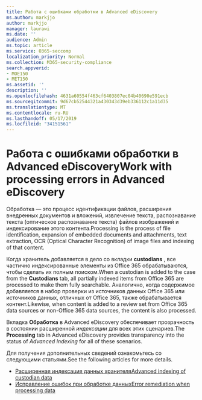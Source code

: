 ```yaml
---
title: Работа с ошибками обработки в Advanced eDiscovery
ms.author: markjjo
author: markjjo
manager: laurawi
ms.date: ''
audience: Admin
ms.topic: article
ms.service: O365-seccomp
localization_priority: Normal
ms.collection: M365-security-compliance
search.appverid:
- MOE150
- MET150
ms.assetid: ''
description: ''
ms.openlocfilehash: 4631a60554f463cf6403807ec04b40690e591ecb
ms.sourcegitcommit: 9d67cb52544321a430343d39eb336112c1a11d35
ms.translationtype: MT
ms.contentlocale: ru-RU
ms.lasthandoff: 05/17/2019
ms.locfileid: "34151561"
---
```

# <a name="work-with-processing-errors-in-advanced-ediscovery"></a><span data-ttu-id="3b201-102">Работа с ошибками обработки в Advanced eDiscovery</span><span class="sxs-lookup"><span data-stu-id="3b201-102">Work with processing errors in Advanced eDiscovery</span></span>

<span data-ttu-id="3b201-103">Обработка — это процесс идентификации файлов, расширения внедренных документов и вложений, извлечение текста, распознавание текста (оптическое распознавание текста) файлов изображений и индексирование этого контента.</span><span class="sxs-lookup"><span data-stu-id="3b201-103">Processing is the process of file identification, expansion of embedded documents and attachments, text extraction, OCR (Optical Character Recognition) of image files and indexing of that content.</span></span>  

<span data-ttu-id="3b201-104">Когда хранитель добавляется в дело со вкладки **custodians** , все частично индексированные элементы из Office 365 обрабатываются, чтобы сделать их полным поиском.</span><span class="sxs-lookup"><span data-stu-id="3b201-104">When a custodian is added to the case from the **Custodians** tab, all partially indexed items from Office 365 are processed to make them fully searchable.</span></span>  <span data-ttu-id="3b201-105">Аналогично, когда содержимое добавляется в набор проверки из источников данных Office 365 или источников данных, отличных от Office 365, также обрабатывается контент.</span><span class="sxs-lookup"><span data-stu-id="3b201-105">Likewise, when content is added to a review set from Office 365 data sources or non-Office 365 data sources, the content is also processed.</span></span>

<span data-ttu-id="3b201-106">Вкладка **Обработка** в Advanced eDiscovery обеспечивает прозрачность в состоянии расширенной *индексации* для всех этих сценариев.</span><span class="sxs-lookup"><span data-stu-id="3b201-106">The **Processing** tab in Advanced eDiscovery provides transparency into the status of *Advanced Indexing* for all of these scenarios.</span></span>

<span data-ttu-id="3b201-107">Для получения дополнительных сведений ознакомьтесь со следующими статьями.</span><span class="sxs-lookup"><span data-stu-id="3b201-107">See the following articles for more details.</span></span>

- [<span data-ttu-id="3b201-108">Расширенная индексация данных хранителя</span><span class="sxs-lookup"><span data-stu-id="3b201-108">Advanced indexing of custodian data</span></span>](indexing-custodian-data.md)
- [<span data-ttu-id="3b201-109">Исправление ошибок при обработке данных</span><span class="sxs-lookup"><span data-stu-id="3b201-109">Error remediation when processing data</span></span>](error-remediation.md)
